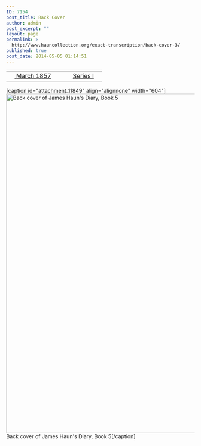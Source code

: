 ```yaml
---
ID: 7154
post_title: Back Cover
author: admin
post_excerpt: ""
layout: page
permalink: >
  http://www.hauncollection.org/exact-transcription/back-cover-3/
published: true
post_date: 2014-05-05 01:14:51
---
```

<table style="width: 100%;" align="center">
<tbody>
<tr>
<td width="50%"> <a href="http://www.hauncollection.org/version-2/version-ii-series-i/march-1857/"><img src="https://lh3.googleusercontent.com/-EFJpxxNiPNw/VqgtWBCZrMI/AAAAAAAAAFU/WfY4lPFWWkg/s800-Ic42/Soeb-Plain-Arrows-8-10px.png" alt="" width="10" height="10" /> </a><a href="http://www.hauncollection.org/version-2/version-ii-series-i/march-1857/">March 1857</a></td>
<td style="text-align: right;"><a href="http://www.hauncollection.org/version-2/version-ii-series-i/">Series I</a> <a href="http://www.hauncollection.org/version-2/version-ii-series-i/"><img src="https://lh3.googleusercontent.com/-67k0cYlpXHw/VqgtWKz1MXI/AAAAAAAAAFU/k9PW_Piyurk/s800-Ic42/Soeb-Plain-Arrows-5-10px.png" alt="" width="10" height="10" /></a></td>
</tr>
</tbody>
</table>
[caption id="attachment_11849" align="alignnone" width="604"]<img class="size-large wp-image-11849" src="http://www.hauncollection.org/wp-content/uploads/jh_bk5_027_backcover-682x1024.jpg" alt="Back cover of James Haun's Diary, Book 5" width="604" height="907" /> Back cover of James Haun's Diary, Book 5[/caption]

&nbsp;
<p style="text-align: right;"></p>